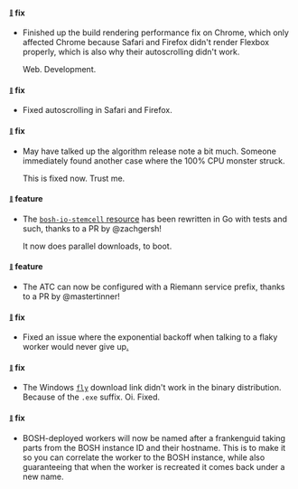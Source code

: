 #### <sub><sup><a name="v221-note-1" href="#v221-note-1">:link:</a></sup></sub> fix

* Finished up the build rendering performance fix on Chrome, which only affected Chrome because Safari and Firefox didn't render Flexbox properly, which is also why their autoscrolling didn't work.
  
  Web. Development.
  
  
#### <sub><sup><a name="v221-note-2" href="#v221-note-2">:link:</a></sup></sub> fix

* Fixed autoscrolling in Safari and Firefox.
  
  
#### <sub><sup><a name="v221-note-3" href="#v221-note-3">:link:</a></sup></sub> fix

* May have talked up the algorithm release note a bit much. Someone immediately found another case where the 100% CPU monster struck.
  
  This is fixed now. Trust me.
  
  
#### <sub><sup><a name="v221-note-4" href="#v221-note-4">:link:</a></sup></sub> feature

* The [`bosh-io-stemcell` resource](https://github.com/concourse/bosh-io-stemcell-resource) has been rewritten in Go with tests and such, thanks to a PR by @zachgersh!
  
  It now does parallel downloads, to boot.
  
  
#### <sub><sup><a name="v221-note-5" href="#v221-note-5">:link:</a></sup></sub> feature

* The ATC can now be configured with a Riemann service prefix, thanks to a PR by @mastertinner!
  
  
#### <sub><sup><a name="v221-note-6" href="#v221-note-6">:link:</a></sup></sub> fix

* Fixed an issue where the exponential backoff when talking to a flaky worker would never give up[.](https://www.youtube.com/watch?v=dQw4w9WgXcQ)
  
  
#### <sub><sup><a name="v221-note-7" href="#v221-note-7">:link:</a></sup></sub> fix

* The Windows [`fly`](https://concourse-ci.org/fly.html) download link didn't work in the binary distribution. Because of the `.exe` suffix. Oi. Fixed.
  
  
#### <sub><sup><a name="v221-note-8" href="#v221-note-8">:link:</a></sup></sub> fix

* BOSH-deployed workers will now be named after a frankenguid taking parts from the BOSH instance ID and their hostname. This is to make it so you can correlate the worker to the BOSH instance, while also guaranteeing that when the worker is recreated it comes back under a new name.
  
  
